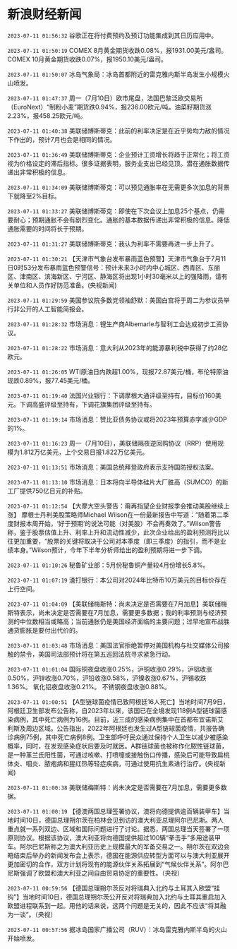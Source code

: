 # 新浪财经新闻
`2023-07-11 01:56:32` 谷歌正在将付费预约及预订功能集成到其日历应用中。

`2023-07-11 01:50:19` COMEX 8月黄金期货收跌0.08%，报1931.00美元/盎司。COMEX 10月黄金期货收跌0.07%，报1950.10美元/盎司。

`2023-07-11 01:50:07` 冰岛气象局：冰岛首都附近的雷克雅内斯半岛发生小规模火山喷发。

`2023-07-11 01:47:37` 周一（7月10日）欧市尾盘，法国巴黎泛欧交易所（EuroNext）“制粉小麦”期货跌0.94%，报236.00欧元/吨。油菜籽期货涨2.23%，报458.25欧元/吨。

`2023-07-11 01:40:38` 美联储博斯蒂克：此前的利率决定是在近乎势均力敌的情况下作出的，预计7月也会是相同的情况。

`2023-07-11 01:36:49` 美联储博斯蒂克：企业预计工资增长将趋于正常化；将工资视为价格设定的滞后指标。很多证据表明，服务业支出已经见顶。潜在通胀数据传递出非常积极的信息。

`2023-07-11 01:34:09` 美联储博斯蒂克：可以预见通胀率在无需更多次加息的背景下就降至2%目标。

`2023-07-11 01:33:27` 美联储博斯蒂克：即使在下次会议上加息25个基点，仍需要耐心；预期通胀不会有剧烈变化。通胀的基本数据传递出非常积极的信息。降低通胀需要的时间将长于预期。

`2023-07-11 01:31:27` 美联储博斯蒂克：我认为利率不需要再进一步上升了。

`2023-07-11 01:30:21` 【天津市气象台发布暴雨蓝色预警】天津市气象台于7月11日0时53分发布暴雨蓝色预警信号：预计未来3小时内中心城区、西青区、东丽区、津南区、滨海新区、宁河区、静海区将出现1小时30毫米以上的强降雨，请有关单位和人员作好防范准备。(央视新闻)

`2023-07-11 01:29:59` 美国参议院多数党领袖舒默：美国白宫将于周二为参议员举行非公开的人工智能简报会。

`2023-07-11 01:28:32` 市场消息：锂生产商Albemarle与智利工会达成初步工资协议。

`2023-07-11 01:28:22` 市场消息：意大利从2023年的能源暴利税中获得了约28亿欧元。

`2023-07-11 01:26:05` WTI原油日内跌超1.00%，现报72.87美元/桶，布伦特原油现跌0.89%，报77.45美元/桶。

`2023-07-11 01:19:40` 法国兴业银行：下调摩根大通评级至持有，目标价160美元。下调高盛评级至持有，下调花旗集团评级至持有。

`2023-07-11 01:19:14` 市场消息：赞比亚债务协议或将2023年预算赤字减少GDP的1%。

`2023-07-11 01:16:23` 周一（7月10日），美联储隔夜逆回购协议（RRP）使用规模为1.812万亿美元，上个交易日报1.822万亿美元。

`2023-07-11 01:13:51` 市场消息：美国总统拜登政府表示支持国防授权法案。

`2023-07-11 01:13:10` 市场消息：日本将向半导体硅片大厂胜高（SUMCO）的新工厂提供750亿日元的补贴。

`2023-07-11 01:12:54` 【大摩大空头警告：甭再指望企业财报季会推动美股继续上涨】 摩根士丹利美股策略师Michael Wilson在一份最新报告中写道：“随着第二季度财报本周开始，‘好于预期’的说法可能（对美股）不会再奏效了。”Wilson警告称，鉴于股票估值上升、利率上升和流动性减少，此次企业给出的盈利预测将比以往更加重要，“股票的关键将取决于公司对本季度（即三季度）的指引，而不是业绩本身。”Wilson预计，今年下半年分析师给出的盈利预期将进一步下调。

`2023-07-11 01:10:26` 秘鲁矿业部：5月份秘鲁铜产量较4月份增长5.8%。

`2023-07-11 01:07:19` 渣打银行：本公司对2024年比特币10万美元的目标价存在上行空间。

`2023-07-11 01:04:09` 【美联储梅斯特：尚未决定是否需要在7月加息】美联储梅斯特表示，尚未决定是否需要在7月加息，需要更多数据；我的利率预测与经济预测的中位数相当或略高；当前通胀仍是美国经济面临的主要问题；过早地宣布战胜通货膨胀是要付出代价的。

`2023-07-11 01:03:48` 市场消息：美国法官拒绝暂停对美国机构与社交媒体公司接触的禁令，美国司法部预计将在第五巡回法院寻求紧急行动。

`2023-07-11 01:01:04` 国际铜夜盘收涨0.25%，沪铜收涨0.29%，沪铝收涨0.50%，沪锌收涨0.70%，沪铅收涨0.58%，沪镍收涨0.67%，沪锡收跌1.36%。
氧化铝夜盘收涨0.21%。
不锈钢夜盘收涨0.88%。

`2023-07-11 01:00:51` 【A型链球菌疫情已致阿根廷16人死亡】当地时间7月9日，阿根廷卫生部发布公告称，自2023年以来，该国已在全境发现118例A型链球菌感染病例，其中死亡病例为16例。目前，近三成的感染病例集中在首都布宜诺斯艾利斯及周边区域。公告指出，2022年阿根廷也发生过A型链球菌疫情，共报告确诊病例75例，其中死亡病例8例。卫生部呼吁民众通过保持个人卫生以减少被感染概率，同时，在发现感染症状后要及时就医。A群链球菌也被称作化脓性链球菌，是一种革兰氏阳性菌，可通过咳嗽、打喷嚏或接触伤口传播，感染后可能导致扁桃体炎、咽炎、脓疱病和猩红热等轻症疾病，可通过使用抗生素进行治疗。(央视新闻)

`2023-07-11 01:00:38` 美联储梅斯特：尚未决定是否需要在7月加息，需要更多数据。

`2023-07-11 01:00:19` 【德澳两国总理签署协议，澳将向德提供逾百辆装甲车】当地时间10日，德国总理朔尔茨在柏林会见到访的澳大利亚总理阿尔巴尼斯。两人重点就一系列双边、区域和国际问题进行了讨论。据悉，两国总理当天签署了一项原则协议。根据该协议，澳大利亚将向德国提供超过100辆“拳击手”多用途装甲车。阿尔巴尼斯称之为澳大利亚历史上规模最大的军备交易之一。朔尔茨在双边会晤结束后举办的新闻发布会上表示，德国在能源供应转型方面可以与澳大利亚展开更加密切的合作，双方计划将现有的能源伙伴关系拓展到“气候伙伴关系”。阿尔巴尼斯强调了欧盟和澳大利亚之间自由贸易协定的重要性。（央视）

`2023-07-11 00:59:56` 【德国总理朔尔茨反对将瑞典入北约与土耳其入欧盟“挂钩”】当地时间10日，德国总理朔尔茨公开反对将瑞典加入北约与土耳其重启加入欧盟进程联系到一起。用他的话来说，这两个问题是无关的，因此不应该“将其融为一谈”。（央视）

`2023-07-11 00:57:56` 据冰岛国家广播公司（RUV）：冰岛雷克雅内斯半岛的火山开始喷发。


